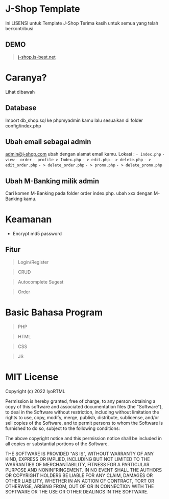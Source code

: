 # J-Shop Template
Ini LISENSI untuk Template J-Shop Terima kasih untuk semua yang telah berkontribusi

## DEMO
>[j-shop.is-best.net](https://j-shop.is-best.net/)

# Caranya?
Lihat dibawah

## Database
Import db_shop.sql ke phpmyadmin kamu lalu sesuaikan di folder config/index.php

## Ubah email sebagai admin
admin@j-shop.com ubah dengan alamat email kamu.
Lokasi :
`- index.php`
`- view`
`- order`
`- profile > Index.php`
`- > edit.php`
`- > delete.php`
`- > edit_order.php`
`- > delete_order.php`
`- > promo.php`
`- > delete_promo.php`

## Ubah M-Banking milik admin
Cari komen M-Banking pada folder order index.php.
ubah xxx dengan M-Banking kamu.

# Keamanan
- Encrypt md5 password

## Fitur
> Login/Register

> CRUD

> Autocomplete Sugest

> Order

# Basic Bahasa Program
> PHP

> HTML

> CSS

> JS

# MIT License

Copyright (c) 2022 IyoRTML

Permission is hereby granted, free of charge, to any person obtaining a copy
of this software and associated documentation files (the "Software"), to deal
in the Software without restriction, including without limitation the rights
to use, copy, modify, merge, publish, distribute, sublicense, and/or sell
copies of the Software, and to permit persons to whom the Software is
furnished to do so, subject to the following conditions:

The above copyright notice and this permission notice shall be included in all
copies or substantial portions of the Software.

THE SOFTWARE IS PROVIDED "AS IS", WITHOUT WARRANTY OF ANY KIND, EXPRESS OR
IMPLIED, INCLUDING BUT NOT LIMITED TO THE WARRANTIES OF MERCHANTABILITY,
FITNESS FOR A PARTICULAR PURPOSE AND NONINFRINGEMENT. IN NO EVENT SHALL THE
AUTHORS OR COPYRIGHT HOLDERS BE LIABLE FOR ANY CLAIM, DAMAGES OR OTHER
LIABILITY, WHETHER IN AN ACTION OF CONTRACT, TORT OR OTHERWISE, ARISING FROM,
OUT OF OR IN CONNECTION WITH THE SOFTWARE OR THE USE OR OTHER DEALINGS IN THE
SOFTWARE.
